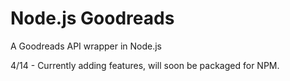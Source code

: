 Node.js Goodreads
================

A Goodreads API wrapper in Node.js



4/14 - Currently adding features, will soon be packaged for NPM.

